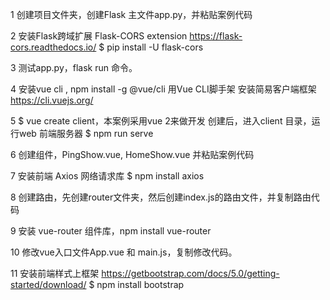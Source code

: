 1 创建项目文件夹，创建Flask 主文件app.py，并粘贴案例代码

2 安装Flask跨域扩展 Flask-CORS extension https://flask-cors.readthedocs.io/
$ pip install -U flask-cors

3 测试app.py，flask run 命令。

4  安装vue cli ,  npm install -g @vue/cli
用Vue CLI脚手架 安装简易客户端框架 https://cli.vuejs.org/

5 $ vue create client，本案例采用vue 2来做开发
创建后，进入client 目录，运行web 前端服务器 $ npm run serve

6 创建组件，PingShow.vue, HomeShow.vue 并粘贴案例代码

7 安装前端 Axios 网络请求库 $ npm install axios

8 创建路由，先创建router文件夹，然后创建index.js的路由文件，并复制路由代码

9 安装 vue-router 组件库，npm install vue-router  

10 修改vue入口文件App.vue 和 main.js，复制修改代码。

11 安装前端样式上框架 https://getbootstrap.com/docs/5.0/getting-started/download/
$ npm install bootstrap

